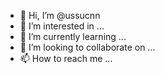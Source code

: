 - 👋 Hi, I’m @ussucnn
- 👀 I’m interested in ...
- 🌱 I’m currently learning ...
- 💞️ I’m looking to collaborate on ...
- 📫 How to reach me ...

<!---
ussucnn/ussucnn is a ✨ special ✨ repository because its `README.md` (this file) appears on your GitHub profile.
You can click the Preview link to take a look at your changes.
--->
